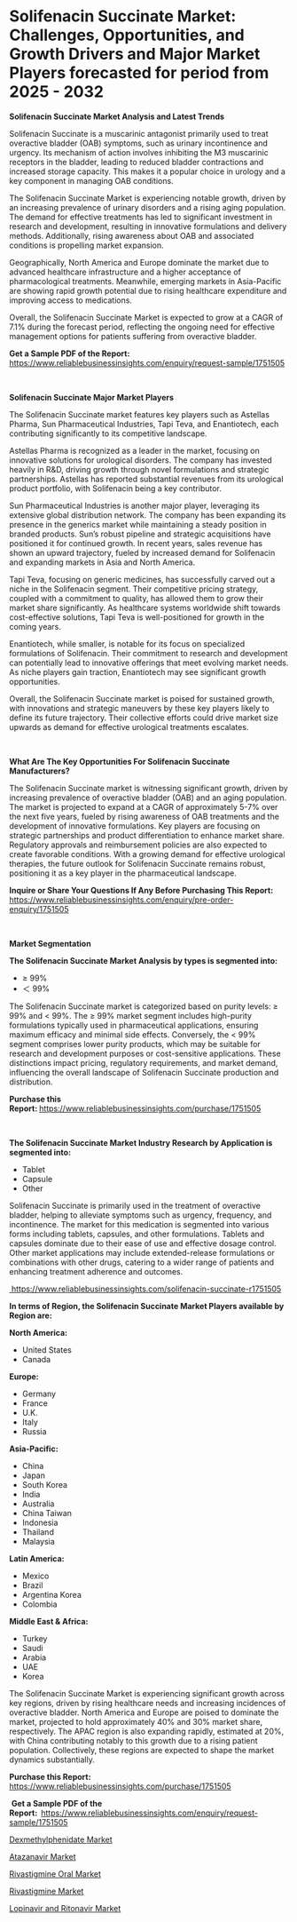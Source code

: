 <p><h1>Solifenacin Succinate Market: Challenges, Opportunities, and Growth Drivers and Major Market Players forecasted for period from 2025 - 2032</h1></p><p><strong>Solifenacin Succinate Market Analysis and Latest Trends</strong></p>
<p><p>Solifenacin Succinate is a muscarinic antagonist primarily used to treat overactive bladder (OAB) symptoms, such as urinary incontinence and urgency. Its mechanism of action involves inhibiting the M3 muscarinic receptors in the bladder, leading to reduced bladder contractions and increased storage capacity. This makes it a popular choice in urology and a key component in managing OAB conditions.</p><p>The Solifenacin Succinate Market is experiencing notable growth, driven by an increasing prevalence of urinary disorders and a rising aging population. The demand for effective treatments has led to significant investment in research and development, resulting in innovative formulations and delivery methods. Additionally, rising awareness about OAB and associated conditions is propelling market expansion.</p><p>Geographically, North America and Europe dominate the market due to advanced healthcare infrastructure and a higher acceptance of pharmacological treatments. Meanwhile, emerging markets in Asia-Pacific are showing rapid growth potential due to rising healthcare expenditure and improving access to medications.</p><p>Overall, the Solifenacin Succinate Market is expected to grow at a CAGR of 7.1% during the forecast period, reflecting the ongoing need for effective management options for patients suffering from overactive bladder.</p></p>
<p><strong>Get a Sample PDF of the Report:&nbsp;</strong> <a href="https://www.reliablebusinessinsights.com/enquiry/request-sample/1751505?utm_campaign=1117&utm_medium=2&utm_source=Github&utm_content=ia&utm_term=08032025&utm_id=solifenacin-succinate">https://www.reliablebusinessinsights.com/enquiry/request-sample/1751505</a></p>
<p>&nbsp;</p>
<p><strong>Solifenacin Succinate Major Market Players</strong></p>
<p><p>The Solifenacin Succinate market features key players such as Astellas Pharma, Sun Pharmaceutical Industries, Tapi Teva, and Enantiotech, each contributing significantly to its competitive landscape. </p><p>Astellas Pharma is recognized as a leader in the market, focusing on innovative solutions for urological disorders. The company has invested heavily in R&D, driving growth through novel formulations and strategic partnerships. Astellas has reported substantial revenues from its urological product portfolio, with Solifenacin being a key contributor.</p><p>Sun Pharmaceutical Industries is another major player, leveraging its extensive global distribution network. The company has been expanding its presence in the generics market while maintaining a steady position in branded products. Sun’s robust pipeline and strategic acquisitions have positioned it for continued growth. In recent years, sales revenue has shown an upward trajectory, fueled by increased demand for Solifenacin and expanding markets in Asia and North America.</p><p>Tapi Teva, focusing on generic medicines, has successfully carved out a niche in the Solifenacin segment. Their competitive pricing strategy, coupled with a commitment to quality, has allowed them to grow their market share significantly. As healthcare systems worldwide shift towards cost-effective solutions, Tapi Teva is well-positioned for growth in the coming years.</p><p>Enantiotech, while smaller, is notable for its focus on specialized formulations of Solifenacin. Their commitment to research and development can potentially lead to innovative offerings that meet evolving market needs. As niche players gain traction, Enantiotech may see significant growth opportunities.</p><p>Overall, the Solifenacin Succinate market is poised for sustained growth, with innovations and strategic maneuvers by these key players likely to define its future trajectory. Their collective efforts could drive market size upwards as demand for effective urological treatments escalates.</p></p>
<p>&nbsp;</p>
<p><strong>What Are The Key Opportunities For Solifenacin Succinate Manufacturers?</strong></p>
<p><p>The Solifenacin Succinate market is witnessing significant growth, driven by increasing prevalence of overactive bladder (OAB) and an aging population. The market is projected to expand at a CAGR of approximately 5-7% over the next five years, fueled by rising awareness of OAB treatments and the development of innovative formulations. Key players are focusing on strategic partnerships and product differentiation to enhance market share. Regulatory approvals and reimbursement policies are also expected to create favorable conditions. With a growing demand for effective urological therapies, the future outlook for Solifenacin Succinate remains robust, positioning it as a key player in the pharmaceutical landscape.</p></p>
<p><strong>Inquire or Share Your Questions If Any Before Purchasing This Report:</strong> <a href="https://www.reliablebusinessinsights.com/enquiry/pre-order-enquiry/1751505?utm_campaign=1117&utm_medium=2&utm_source=Github&utm_content=ia&utm_term=08032025&utm_id=solifenacin-succinate">https://www.reliablebusinessinsights.com/enquiry/pre-order-enquiry/1751505</a></p>
<p>&nbsp;</p>
<p><strong>Market Segmentation</strong></p>
<p><strong>The Solifenacin Succinate Market Analysis by types is segmented into:</strong></p>
<p><ul><li>≥ 99%</li><li>＜ 99%</li></ul></p>
<p><p>The Solifenacin Succinate market is categorized based on purity levels: ≥ 99% and < 99%. The ≥ 99% market segment includes high-purity formulations typically used in pharmaceutical applications, ensuring maximum efficacy and minimal side effects. Conversely, the < 99% segment comprises lower purity products, which may be suitable for research and development purposes or cost-sensitive applications. These distinctions impact pricing, regulatory requirements, and market demand, influencing the overall landscape of Solifenacin Succinate production and distribution.</p></p>
<p><strong>Purchase this Report:&nbsp;</strong><a href="https://www.reliablebusinessinsights.com/purchase/1751505?utm_campaign=1117&utm_medium=2&utm_source=Github&utm_content=ia&utm_term=08032025&utm_id=solifenacin-succinate">https://www.reliablebusinessinsights.com/purchase/1751505</a></p>
<p>&nbsp;</p>
<p><strong>The Solifenacin Succinate Market Industry Research by Application is segmented into:</strong></p>
<p><ul><li>Tablet</li><li>Capsule</li><li>Other</li></ul></p>
<p><p>Solifenacin Succinate is primarily used in the treatment of overactive bladder, helping to alleviate symptoms such as urgency, frequency, and incontinence. The market for this medication is segmented into various forms including tablets, capsules, and other formulations. Tablets and capsules dominate due to their ease of use and effective dosage control. Other market applications may include extended-release formulations or combinations with other drugs, catering to a wider range of patients and enhancing treatment adherence and outcomes.</p></p>
<p><a href="https://www.reliablebusinessinsights.com/solifenacin-succinate-r1751505?utm_campaign=1117&utm_medium=2&utm_source=Github&utm_content=ia&utm_term=08032025&utm_id=solifenacin-succinate">&nbsp;https://www.reliablebusinessinsights.com/solifenacin-succinate-r1751505</a></p>
<p><strong>In terms of Region, the Solifenacin Succinate Market Players available by Region are:</strong></p>
<p>
    <p> <strong> North America: </strong>
        <ul>
            <li>United States</li>
            <li>Canada</li>
        </ul>
        </p> 
    <p> <strong> Europe: </strong>
        <ul>
            <li>Germany</li>
            <li>France</li>
            <li>U.K.</li>
            <li>Italy</li>
            <li>Russia</li>
        </ul>
        </p> 
    <p> <strong> Asia-Pacific: </strong>
        <ul>
            <li>China</li>
            <li>Japan</li>
            <li>South Korea</li>
            <li>India</li>
            <li>Australia</li>
            <li>China Taiwan</li>
            <li>Indonesia</li>
            <li>Thailand</li>
            <li>Malaysia</li>
        </ul>
        </p> 
    <p> <strong> Latin America: </strong>
        <ul>
            <li>Mexico</li>
            <li>Brazil</li>
            <li>Argentina Korea</li>
            <li>Colombia</li>
        </ul>
        </p> 
    <p> <strong> Middle East & Africa: </strong>
        <ul>
            <li>Turkey</li>
            <li>Saudi</li>
            <li>Arabia</li>
            <li>UAE</li>
            <li>Korea</li>
        </ul>
    </p>
    </p>
<p><p>The Solifenacin Succinate Market is experiencing significant growth across key regions, driven by rising healthcare needs and increasing incidences of overactive bladder. North America and Europe are poised to dominate the market, projected to hold approximately 40% and 30% market share, respectively. The APAC region is also expanding rapidly, estimated at 20%, with China contributing notably to this growth due to a rising patient population. Collectively, these regions are expected to shape the market dynamics substantially.</p></p>
<p><strong>Purchase this Report: </strong><a href="https://www.reliablebusinessinsights.com/purchase/1751505?utm_campaign=1117&utm_medium=2&utm_source=Github&utm_content=ia&utm_term=08032025&utm_id=solifenacin-succinate">https://www.reliablebusinessinsights.com/purchase/1751505</a></p>
<p>&nbsp;<strong>Get a Sample PDF of the Report:&nbsp;&nbsp;</strong><a href="https://www.reliablebusinessinsights.com/enquiry/request-sample/1751505?utm_campaign=1117&utm_medium=2&utm_source=Github&utm_content=ia&utm_term=08032025&utm_id=solifenacin-succinate">https://www.reliablebusinessinsights.com/enquiry/request-sample/1751505</a></p>
<p><strong></strong></p>
<p><p><a href="https://github.com/duzcupetriv/Market-Research-Report-List-1/blob/main/dexmethylphenidate-market.md?utm_campaign=1117&utm_medium=2&utm_source=Github&utm_content=ia&utm_term=08032025&utm_id=solifenacin-succinate">Dexmethylphenidate Market</a></p><p><a href="https://github.com/sukeldrage0g/Market-Research-Report-List-1/blob/main/atazanavir-market.md?utm_campaign=1117&utm_medium=2&utm_source=Github&utm_content=ia&utm_term=08032025&utm_id=solifenacin-succinate">Atazanavir Market</a></p><p><a href="https://github.com/okornevonywx/Market-Research-Report-List-1/blob/main/rivastigmine-oral-market.md?utm_campaign=1117&utm_medium=2&utm_source=Github&utm_content=ia&utm_term=08032025&utm_id=solifenacin-succinate">Rivastigmine Oral Market</a></p><p><a href="https://github.com/hervedeidadw/Market-Research-Report-List-1/blob/main/rivastigmine-market.md?utm_campaign=1117&utm_medium=2&utm_source=Github&utm_content=ia&utm_term=08032025&utm_id=solifenacin-succinate">Rivastigmine Market</a></p><p><a href="https://github.com/nwogudimouix/Market-Research-Report-List-1/blob/main/lopinavir-and-ritonavir-market.md?utm_campaign=1117&utm_medium=2&utm_source=Github&utm_content=ia&utm_term=08032025&utm_id=solifenacin-succinate">Lopinavir and Ritonavir Market</a></p></p>